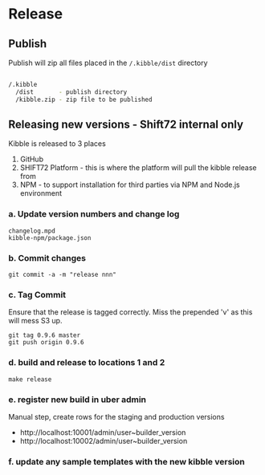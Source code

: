 # Release

## Publish

Publish will zip all files placed in the ```/.kibble/dist``` directory

```bash

/.kibble
  /dist       - publish directory
  /kibble.zip - zip file to be published

```

## Releasing new versions - Shift72 internal only

Kibble is released to 3 places

  1. GitHub
  2. SHIFT72 Platform - this is where the platform will pull the kibble release from
  3. NPM - to support installation for third parties via NPM and Node.js environment

### a. Update version numbers and change log

```
changelog.mpd
kibble-npm/package.json
```

### b. Commit changes

```
git commit -a -m "release nnn"
```

### c. Tag Commit
  Ensure that the release is tagged correctly. Miss the prepended 'v' as this will mess S3 up.

```
git tag 0.9.6 master
git push origin 0.9.6
```

### d. build and release to locations 1 and 2

```
make release
```

### e. register new build in uber admin

Manual step, create rows for the staging and production versions
  * http://localhost:10001/admin/user~builder_version
  * http://localhost:10002/admin/user~builder_version


### f. update any sample templates with the new kibble version
